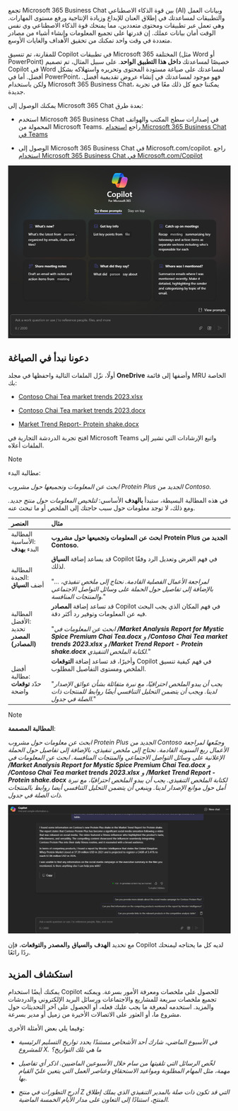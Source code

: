 
تجمع Microsoft 365 Business Chat بين قوة الذكاء الاصطناعي (AI) وبيانات العمل والتطبيقات لمساعدتك في إطلاق العنان للإبداع وزيادة الإنتاجية ورفع مستوى المهارات. وهي تعمل عبر تطبيقات ومحتوى متعددين، مما يمنحك قوة الذكاء الاصطناعي وي نفس الوقت أمان بيانات عملك. إن قدرتها على تجميع المعلومات وإنشاء أشياء من مصادر متعددة في وقت واحد تمكنك من تحقيق الأهداف والغايات الأوسع.

للمقارنة، تم تنسيق Copilot في تطبيقات Microsoft 365 المختلفة (مثل Word أو PowerPoint) خصيصًا لمساعدتك **داخل هذا التطبيق الواحد**. على سبيل المثال، تم تصميم Copilot في Word لمساعدتك على صياغة مستودة المحتوى وتحريره واستهلاكه بشكل أفضل. أما في PowerPoint، فهو موجود لمساعدتك في إنشاء عروض تقديمية أفضل. ولكن باستخدام Microsoft 365 Business Chat، يمكننا جمع كل ذلك معًا في تجربة جديدة.

يمكنك الوصول إلى Microsoft 365 Chat بعدة طرق:

- استخدم Microsoft 365 Business Chat في إصدارات سطح المكتب والهواتف المحمولة من Microsoft Teams. راجع [استخدام Microsoft 365 Business Chat في Teams](https://support.microsoft.com/topic/open-microsoft-365-chat-in-teams-c6de0a62-4f9e-479d-b5f2-af036e342181)

- الوصول إلى Microsoft 365 Business Chat في Microsoft.com/copilot. راجع [استخدام Microsoft 365 Business Chat في Microsoft.com/Copilot](https://support.microsoft.com/topic/use-microsoft-365-chat-at-microsoft365-com-or-in-the-microsoft-365-office-app-4a2538f9-962f-4c7c-a368-f6006bc13d6f)

![لقطة شاشة لتجربة دردشة Copilot في Teams](../media/copilot-chat-experience-teams.png)


## دعونا نبدأ في الصياغة

أولًا، نزّل الملفات التالية واحفظها في مجلد **OneDrive** وأضفها إلى قائمة MRU الخاصة بك:

- [Contoso Chai Tea market trends 2023.xlsx](https://go.microsoft.com/fwlink/?linkid=2268822)

- [Contoso Chai Tea market trends 2023.docx](https://go.microsoft.com/fwlink/?linkid=2269122)

- [Market Trend Report- Protein shake.docx](https://go.microsoft.com/fwlink/?linkid=2268827)

افتح تجربة الدردشة التجارية في Microsoft Teams واتبع الإرشادات التي تشير إلى الملفات أعلاه.

> [!NOTE]
> مطالبة البدء:
>
> _ابحث عن المعلومات وتجميعها حول مشروب Protein Plus الجديد من Contoso._

في هذه المطالبة البسيطة، ستبدأ **بالهدف** الأساسي: _لتلخيص المعلومات حول منتج جديد._ ومع ذلك، لا توجد معلومات حول سبب حاجتك إلى الملخص أو ما تبحث عنه.

| العنصر | مثال |
| :------ | :------- |
| المطالبة الأساسية: <br>البدء **بهدف** | **ابحث عن المعلومات وتجميعها حول مشروب Protein Plus الجديد من Contoso.** |
| المطالبة الجيدة: <br>أضف **السياق** | قد يساعد إضافة **السياق** Copilot في فهم الغرض وتعديل الرد وفقًا لذلك.<br><br>"_... لمراجعة الأعمال الفصلية القادمة. نحتاج إلى ملخص تنفيذي، بالإضافة إلى تفاصيل حول الحملة على وسائل التواصل الاجتماعي والمنتجات المنافسة._" |
| المطالبة الأفضل: <br>تحديد **المصدر (المصادر)** | قد تساعد إضافة **المصادر** Copilot في فهم المكان الذي يجب البحث فيه عن المعلومات وتوفير رد أكثر دقة.<br><br>"_ابحث عن المعلومات في **/Market Analysis Report for Mystic Spice Premium Chai Tea.docx** و **/Contoso Chai Tea market trends 2023.xlsx** و **/Market Trend Report - Protein shake.docx** لكتابة الملخص التنفيذي._" |
| أفضل مطالبة: <br>حدّد **توقعات** واضحة | وأخيرًا، قد تساعد إضافة **التوقعات** Copilot في فهم كيفية تنسيق الملخص ومستوى التفاصيل المطلوب.<br><br>"_يجب أن يبدو الملخص احترافيًا، مع نبرة متفائلة بشأن عوائق الإصدار لدينا. ويجب أن يتضمن التحليل التنافسي أيضًا روابط للمنتجات ذات الصلة في جدول._" |

> [!NOTE]
> **المطالبة المصممة**:
>
> _ابحث عن معلومات حول مشروب Protein Plus الجديد من Contoso وجمّعها لمراجعة الأعمال ربع السنوية القادمة. نحتاج إلى ملخص تنفيذي، بالإضافة إلى تفاصيل حول الحملة الإعلانية على وسائل التواصل الاجتماعي والمنتجات المنافسة. ابحث عن المعلومات في **/Market Analysis Report for Mystic Spice Premium Chai Tea.docx** و **/Contoso Chai Tea market trends 2023.xlsx** و **/Market Trend Report - Protein shake.docx** لكتابة الملخص التنفيذي. يجب أن يبدو الملخص احترافيًا، مع نبرة أمل حول موانع الإصدار لدينا. وينبغي أن يتضمن التحليل التنافسي أيضا روابط بالمنتجات ذات الصلة في جدول._

[![لقطة شاشة لنتائج المطالبة المصممة باستخدام تجربة الدردشة Copilot في Teams. ](../media/copilot-chat-results-teams.png)](../media/copilot-chat-results-teams.png#lightbox)

مع تحديد **الهدف** و**السياق** و**المصدر** و**التوقعات**، فإن Copilot لديه كل ما يحتاجه ليمنحك ردًا رائعًا.

## استكشاف المزيد

يمكنك أيضًا استخدام Copilot للحصول على ملخصات ومعرفة الأمور بسرعة. ويمكنه تجميع ملخصات سريعة للمشاريع والاجتماعات ورسائل البريد الإلكتروني والدردشات والمزيد. استخدمه لمعرفة ما يجب عليك فعله، أو الحصول على آخر التحديثات حول مشروع ما، أو العثور على الاتصالات الأخيرة من زميل أو مدير بسرعة.

وفيما يلي بعض الأمثلة الأخرى:

- _في الأسبوع الماضي، شارك أحد الأشخاص مستندًا يحدد تواريخ التسليم الرئيسية للمشروع X. ما هي تلك التواريخ؟_

- _لخّص الرسائل التي تلقيتها من سام خلال الأسبوعين الماضيين. اذكر أي تفاصيل مهمة، مثل المهام المطلوبة ومواعيد الاستحقاق وعناصر العمل التي يتعين عليّ القيام بها_.

- _أدرج التطورات في منتج Z التي قد تكون ذات صلة بالمدير التنفيذي الذي يملك إطلاق المنتج، استنادًا إلى التعاون على مدار الأيام الخمسة الماضية_.